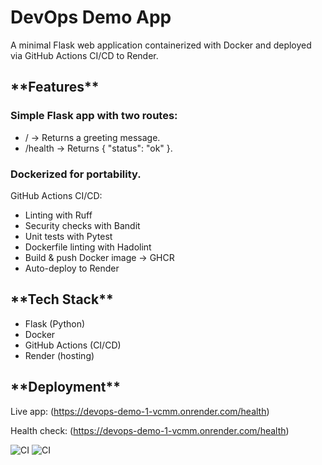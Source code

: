 <h1>DevOps Demo App </h1>


A minimal Flask web application containerized with Docker and deployed via GitHub Actions CI/CD to Render.

<h2>**Features**</h2>

<h3>Simple Flask app with two routes:</h3>
 <ul>
   <li>/ → Returns a greeting message.</li>
  <li>/health → Returns { "status": "ok" }.</li>
  </ul>

<h3>Dockerized for portability.</h3>
GitHub Actions CI/CD:
 <ul><li> Linting with Ruff</li>
 <li> Security checks with Bandit</li>
 <li> Unit tests with Pytest</li>
 <li> Dockerfile linting with Hadolint</li>
 <li> Build & push Docker image → GHCR</li>
 <li> Auto-deploy to Render</li>
 </ul>

<h2>**Tech Stack**</h2>

<ul><li>Flask (Python)</li>
<li>Docker</li>
<li>GitHub Actions (CI/CD)</li>
<li>Render (hosting)</li></ul>

<h2>**Deployment**</h2>

Live app: (https://devops-demo-1-vcmm.onrender.com/health)



Health check: (https://devops-demo-1-vcmm.onrender.com/health)



![CI](https://github.com/msandega/devops-demo-1/actions/workflows/ci.yml/badge.svg)
![CI](https://github.com/msandega/devops-demo-1/actions/workflows/ci.yml/badge.svg)
